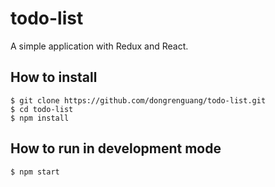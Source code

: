 # todo-list
A simple application with Redux and React.

## How to install
```shell
$ git clone https://github.com/dongrenguang/todo-list.git
$ cd todo-list
$ npm install
```

## How to run in development mode
```shell
$ npm start
```
